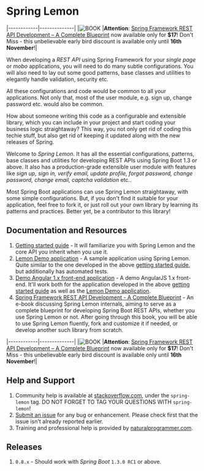 # Spring Lemon

|------------|--------------|
|![BOOK](http://www.naturalprogrammer.com/wp-content/uploads/2015/11/rest-api-spring-framework-cover-2-3d-50.png)
|**Attention**: [Spring Framework REST API Development – A Complete Blueprint](https://gumroad.com/l/exuo) now available only for **$17**! Don't Miss - this unbelievable early bird discount is available only until **16th November**!|

When developing a *REST API* using Spring Framework for your *single page* or *mobo* applications, you will need to do many subtle configurations. You will also need to lay out some good patterns, base classes and utilities to elegantly handle validation, security etc.

All these configurations and code would be common to all your applications. Not only that, most of the user module, e.g. sign up, change password etc. would also be common.

How about someone writing this code as a configurable and extensible library, which you can include in your project and start coding your business logic straightaway? This way, you not only get rid of coding this techie stuff, but also get rid of keeping it updated along with the new releases of Spring.

Welcome to *Spring Lemon*. It has all the essential configurations, patterns, base classes and utilities for developing REST APIs using Spring Boot 1.3 or above. It also has a production-grade extensible user module with features like *sign up, sign in, verify email, update profile, forgot password, change password, change email, captcha validation* etc..

Most Spring Boot applications can use Spring Lemon straightaway, with some simple configurations. But, if you don't find it suitable for your application, feel free to fork it, or just roll out your own library by learning its patterns and practices. Better yet, be a contributor to this library!

## Documentation and Resources

1. [Getting started guide](https://www.gitbook.com/book/naturalprogrammer/spring-lemon-getting-started/details) - It will familiarize you with Spring Lemon and the core API you inherit when you use it.
1. [Lemon Demo application](https://github.com/naturalprogrammer/lemon-demo) - A sample application using Spring Lemon. Quite similar to the one developed in the above [getting started guide](https://www.gitbook.com/book/naturalprogrammer/spring-lemon-getting-started/details), but additionally has automated tests.
1. [Demo Angular 1.x front-end application](https://github.com/naturalprogrammer/lemon-demo-angular1) - A demo AngularJS 1.x front-end. It'll work both for the application developed in the above [getting started guide](https://www.gitbook.com/book/naturalprogrammer/spring-lemon-getting-started/details) as well as the [Lemon Demo application](https://github.com/naturalprogrammer/lemon-demo). 
1. [Spring Framework REST API Development - A Complete Blueprint](https://gumroad.com/l/exuo) - An e-book discussing Spring Lemon internals, aiming to serve as a complete blueprint for developing Spring Boot REST APIs, whether you use Spring Lemon or not. After going through this book, you will be able to use Spring Lemon fluently, fork and customize it if needed, or develop another such library from scratch.

|------------|--------------|
|![BOOK](http://www.naturalprogrammer.com/wp-content/uploads/2015/11/rest-api-spring-framework-cover-2-3d-50.png)
|**Attention**: [Spring Framework REST API Development – A Complete Blueprint](https://gumroad.com/l/exuo) now available only for **$17**! Don't Miss - this unbelievable early bird discount is available only until **16th November**!|

## Help and Support
1. Community help is available at [stackoverflow.com](http://stackoverflow.com/questions/tagged/spring-lemon), under the `spring-lemon` tag. DO NOT FORGET TO TAG YOUR QUESTIONS WITH `spring-lemon`!  
1. [Submit an issue](https://github.com/naturalprogrammer/spring-lemon/issues) for any bug or enhancement. Please check first that the issue isn't already reported earlier.
1. Training and professional help is provided by [naturalprogrammer.com](http://www.naturalprogrammer.com).

## Releases

1. `0.8.x` - Should work with _Spring Boot_ `1.3.0 RC1` or above.
